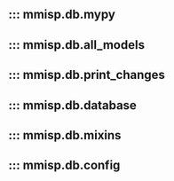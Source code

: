 

<!---
### ::: mmisp.api.config
    options:
      show_source: false
--->
## ::: mmisp.db.mypy
## ::: mmisp.db.all_models
## ::: mmisp.db.print_changes
## ::: mmisp.db.database
## ::: mmisp.db.mixins
## ::: mmisp.db.config

